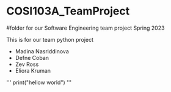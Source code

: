 # COSI103A_TeamProject
#folder for our Software Engineering team project Spring 2023

This is for our team python project

  - Madina Nasriddinova
  - Defne Coban
  - Zev Ross
  - Eliora Kruman

'''
print("hellow world")
'''
